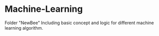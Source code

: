 # Machine-Learning

Folder "NewBee" Including basic concept and logic for different machine learning algorithm.

